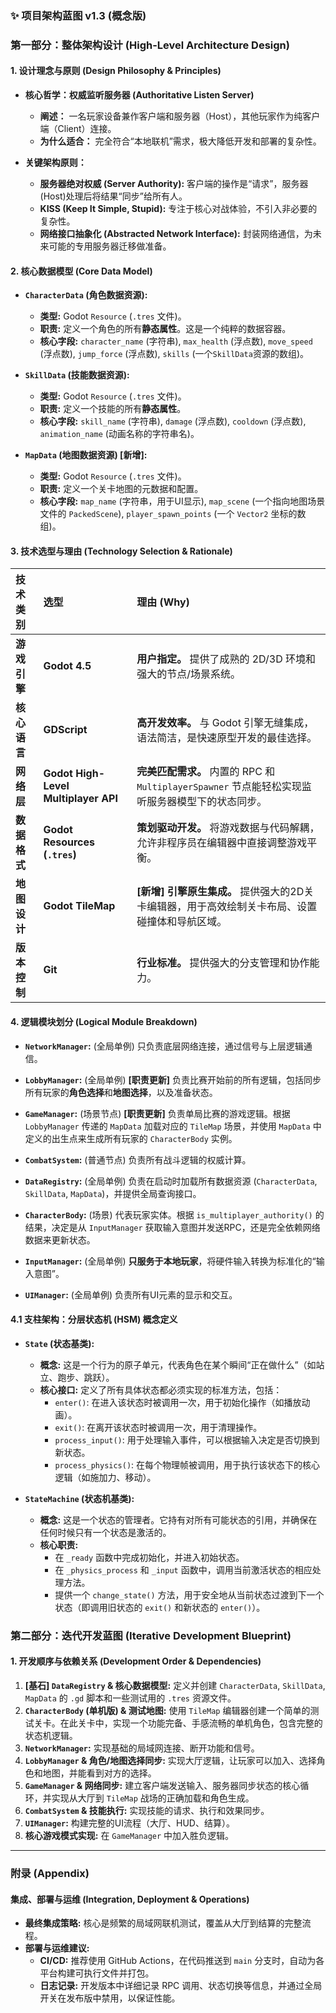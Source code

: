 
### **✨ 项目架构蓝图 v1.3 (概念版)**

### **第一部分：整体架构设计 (High-Level Architecture Design)**

#### **1. 设计理念与原则 (Design Philosophy & Principles)**

* **核心哲学：权威监听服务器 (Authoritative Listen Server)**
    * **阐述：** 一名玩家设备兼作客户端和服务器（Host），其他玩家作为纯客户端（Client）连接。
    * **为什么适合：** 完全符合“本地联机”需求，极大降低开发和部署的复杂性。

* **关键架构原则：**
    * **服务器绝对权威 (Server Authority):** 客户端的操作是“请求”，服务器(Host)处理后将结果“同步”给所有人。
    * **KISS (Keep It Simple, Stupid):** 专注于核心对战体验，不引入非必要的复杂性。
    * **网络接口抽象化 (Abstracted Network Interface):** 封装网络通信，为未来可能的专用服务器迁移做准备。

#### **2. 核心数据模型 (Core Data Model)**

* **`CharacterData` (角色数据资源):**
    * **类型:** Godot `Resource` (`.tres` 文件)。
    * **职责:** 定义一个角色的所有**静态属性**。这是一个纯粹的数据容器。
    * **核心字段:** `character_name` (字符串), `max_health` (浮点数), `move_speed` (浮点数), `jump_force` (浮点数), `skills` (一个`SkillData`资源的数组)。

* **`SkillData` (技能数据资源):**
    * **类型:** Godot `Resource` (`.tres` 文件)。
    * **职责:** 定义一个技能的所有**静态属性**。
    * **核心字段:** `skill_name` (字符串), `damage` (浮点数), `cooldown` (浮点数), `animation_name` (动画名称的字符串名)。

* **`MapData` (地图数据资源) [新增]:**
    * **类型:** Godot `Resource` (`.tres` 文件)。
    * **职责:** 定义一个关卡地图的元数据和配置。
    * **核心字段:** `map_name` (字符串，用于UI显示), `map_scene` (一个指向地图场景文件的 `PackedScene`), `player_spawn_points` (一个 `Vector2` 坐标的数组)。

#### **3. 技术选型与理由 (Technology Selection & Rationale)**

| 技术类别 | 选型 | 理由 (Why) |
| :--- | :--- | :--- |
| **游戏引擎** | **Godot 4.5** | **用户指定。** 提供了成熟的 2D/3D 环境和强大的节点/场景系统。 |
| **核心语言** | **GDScript** | **高开发效率。** 与 Godot 引擎无缝集成，语法简洁，是快速原型开发的最佳选择。 |
| **网络层** | **Godot High-Level Multiplayer API** | **完美匹配需求。** 内置的 RPC 和 `MultiplayerSpawner` 节点能轻松实现监听服务器模型下的状态同步。 |
| **数据格式** | **Godot Resources (`.tres`)** | **策划驱动开发。** 将游戏数据与代码解耦，允许非程序员在编辑器中直接调整游戏平衡。 |
| **地图设计** | **Godot TileMap** | **[新增]** **引擎原生集成。** 提供强大的2D关卡编辑器，用于高效绘制关卡布局、设置碰撞体和导航区域。|
| **版本控制** | **Git** | **行业标准。** 提供强大的分支管理和协作能力。 |

#### **4. 逻辑模块划分 (Logical Module Breakdown)**

* **`NetworkManager`:** (全局单例) 只负责底层网络连接，通过信号与上层逻辑通信。

* **`LobbyManager`:** (全局单例) **[职责更新]** 负责比赛开始前的所有逻辑，包括同步所有玩家的**角色选择**和**地图选择**，以及准备状态。

* **`GameManager`:** (场景节点) **[职责更新]** 负责单局比赛的游戏逻辑。根据 `LobbyManager` 传递的 `MapData` 加载对应的 `TileMap` 场景，并使用 `MapData` 中定义的出生点来生成所有玩家的 `CharacterBody` 实例。

* **`CombatSystem`:** (普通节点) 负责所有战斗逻辑的权威计算。

* **`DataRegistry`:** (全局单例) 负责在启动时加载所有数据资源 (`CharacterData`, `SkillData`, `MapData`)，并提供全局查询接口。

* **`CharacterBody`:** (场景) 代表玩家实体。根据 `is_multiplayer_authority()` 的结果，决定是从 `InputManager` 获取输入意图并发送RPC，还是完全依赖网络数据来更新状态。

* **`InputManager`:** (全局单例) **只服务于本地玩家**，将硬件输入转换为标准化的“输入意图”。

* **`UIManager`:** (全局单例) 负责所有UI元素的显示和交互。

#### **4.1 支柱架构：分层状态机 (HSM) 概念定义**

* **`State` (状态基类):**
    * **概念:** 这是一个行为的原子单元，代表角色在某个瞬间“正在做什么”（如站立、跑步、跳跃）。
    * **核心接口:** 定义了所有具体状态都必须实现的标准方法，包括：
        * `enter()`: 在进入该状态时被调用一次，用于初始化操作（如播放动画）。
        * `exit()`: 在离开该状态时被调用一次，用于清理操作。
        * `process_input()`: 用于处理输入事件，可以根据输入决定是否切换到新状态。
        * `process_physics()`: 在每个物理帧被调用，用于执行该状态下的核心逻辑（如施加力、移动）。

* **`StateMachine` (状态机基类):**
    * **概念:** 这是一个状态的管理者。它持有对所有可能状态的引用，并确保在任何时候只有一个状态是激活的。
    * **核心职责:**
        * 在 `_ready` 函数中完成初始化，并进入初始状态。
        * 在 `_physics_process` 和 `_input` 函数中，调用当前激活状态的相应处理方法。
        * 提供一个 `change_state()` 方法，用于安全地从当前状态过渡到下一个状态（即调用旧状态的 `exit()` 和新状态的 `enter()`）。

### **第二部分：迭代开发蓝图 (Iterative Development Blueprint)**

#### **1. 开发顺序与依赖关系 (Development Order & Dependencies)**

1.  **[基石] `DataRegistry` & 核心数据模型:** 定义并创建 `CharacterData`, `SkillData`, `MapData` 的 `.gd` 脚本和一些测试用的 `.tres` 资源文件。
2.  **`CharacterBody` (单机版) & 测试地图:** 使用 `TileMap` 编辑器创建一个简单的测试关卡。在此关卡中，实现一个功能完备、手感流畅的单机角色，包含完整的状态机逻辑。
3.  **`NetworkManager`:** 实现基础的局域网连接、断开功能和信号。
4.  **`LobbyManager` & 角色/地图选择同步:** 实现大厅逻辑，让玩家可以加入、选择角色和地图，并能看到对方的选择。
5.  **`GameManager` & 网络同步:** 建立客户端发送输入、服务器同步状态的核心循环，并实现从大厅到 `TileMap` 战场的正确加载和角色生成。
6.  **`CombatSystem` & 技能执行:** 实现技能的请求、执行和效果同步。
7.  **`UIManager`:** 构建完整的UI流程（大厅、HUD、结算）。
8.  **核心游戏模式实现:** 在 `GameManager` 中加入胜负逻辑。

---
### **附录 (Appendix)**

#### **集成、部署与运维 (Integration, Deployment & Operations)**

* **最终集成策略:** 核心是频繁的局域网联机测试，覆盖从大厅到结算的完整流程。
* **部署与运维建议:**
    * **CI/CD:** 推荐使用 GitHub Actions，在代码推送到 `main` 分支时，自动为各平台构建可执行文件并打包。
    * **日志记录:** 开发版本中详细记录 RPC 调用、状态切换等信息，并通过全局开关在发布版中禁用，以保证性能。
